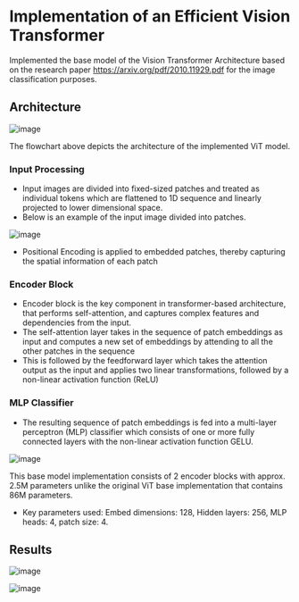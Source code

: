 # Implementation of an Efficient Vision Transformer

Implemented the base model of the Vision Transformer Architecture based on the research paper https://arxiv.org/pdf/2010.11929.pdf for the image classification purposes. 

## Architecture

![image](https://github.com/SravyaVujjini/VisionTransformer/assets/121740546/ba103744-e01c-4e57-8a80-74319ddba446)

The flowchart above depicts the architecture of the implemented ViT model.

### Input Processing

- Input images are divided into fixed-sized patches and treated as individual tokens which are flattened to 1D sequence and linearly projected to lower dimensional space.
- Below is an example of the input image divided into patches.
  
![image](https://github.com/SravyaVujjini/VisionTransformer/assets/121740546/a9b62f34-7bd4-4ea5-9d9d-34d25e0e50d4)

- Positional Encoding is applied to embedded patches, thereby capturing the spatial information of each patch

### Encoder Block

- Encoder block is the key component in transformer-based architecture, that performs self-attention, and captures complex features and dependencies from the input.
- The self-attention layer takes in the sequence of patch embeddings as input and computes a new set of embeddings by attending to all the other patches in the sequence
- This is followed by the feedforward layer which takes the attention output as the input and applies two linear transformations, followed by a non-linear activation function (ReLU)
  
### MLP Classifier

- The resulting sequence of patch embeddings is fed into a multi-layer perceptron (MLP) classifier which consists of one or more fully connected layers with the non-linear activation function GELU. 

![image](https://github.com/SravyaVujjini/VisionTransformer/assets/121740546/1d4407b1-e3cd-47ff-a9a6-ef86f4983e2c)

This base model implementation consists of 2 encoder blocks with approx. 2.5M parameters unlike the original ViT base implementation that contains 86M parameters.

- Key parameters used: Embed dimensions: 128, Hidden layers: 256, MLP heads: 4, patch size: 4.

## Results

![image](https://github.com/SravyaVujjini/Image-Classification-using-ViT/assets/121740546/42b9d912-be76-4a24-b823-c4463dbc17d3)

![image](https://github.com/SravyaVujjini/VisionTransformer/assets/121740546/0575b310-3df8-45b0-aec1-b99b44f175ba)




